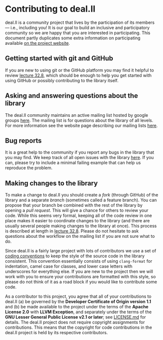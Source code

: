 # Contributing to deal.II
deal.II is a community project that lives by the participation of its
members — i.e., including you! It is our goal to build an inclusive and
participatory community so we are happy that you are interested in
participating. This document partly duplicates some extra information on
participating available
[on the project website](https://dealii.org/participate.html).

## Getting started with git and GitHub
If you are new to using git or the GitHub platform you may find it helpful
to review
[lecture 32.8](http://www.math.colostate.edu/~bangerth/videos.676.32.8.html),
which should be enough to help you get started with using GitHub or
possibly contributing to the library itself.

## Asking and answering questions about the library
The deal.II community maintains an active mailing list hosted by google
groups [here](https://groups.google.com/forum/#!forum/dealii). The mailing
list is for questions about the library of all levels. For more information
see the website page describing our mailing lists
[here](https://dealii.org/mail.html).

## Bug reports
It is a great help to the community if you report any bugs in the library
that you may find. We keep track of all open issues with the library
[here](https://github.com/dealii/dealii/issues). If you can, please try to
include a minimal failing example that can help us reproduce the problem.

## Making changes to the library
To make a change to deal.II you should create a *fork* (through GitHub) of
the library and a separate *branch* (sometimes called a feature branch).
You can propose that your branch be combined with the rest of the library
by opening a *pull request*. This will give a chance for others to review
your code. While this seems very formal, keeping all of the code review in
one place makes it easier to coordinate changes to the library (and there
are usually several people making changes to the library at once). This
process is described at length in
[lecture 32.8](http://www.math.colostate.edu/~bangerth/videos.676.32.8.html).
Please do not hesitate to ask questions about the workflow on the mailing
list if you are not sure what to do.

Since deal.II is a fairly large project with lots of contributors we use a
set of
[coding conventions](https://dealii.org/developer/doxygen/deal.II/CodingConventions.html)
to keep the style of the source code in the library consistent. This
convention essentially consists of using `clang-format` for indentation, camel
case for classes, and lower case letters with underscores for everything
else. If you are new to the project then we will work with you to ensure
your contributions are formatted with this style, so please do not think of
it as a road block if you would like to contribute some code.

As a contributor to this project, you agree that all of your contributions
to deal.II (a) be governed by the <b>Developer Certificate of Origin
version 1.1</b> and (b) be made available to the project under the terms of
the <b>Apache License 2.0</b> with <b>LLVM Exception</b>, and separately
under the terms of the <b>GNU Lesser General Public License v2.1 or
later</b>; see [LICENSE.md](./LICENSE.md) for details. The deal.II project
does not require copyright assignments for contributions. This means that
the copyright for code contributions in the deal.II project is held by its
respective contributors.
